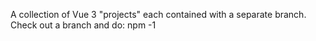 A collection of Vue 3 "projects" each contained with a separate branch. Check out a branch and do: npm -1
